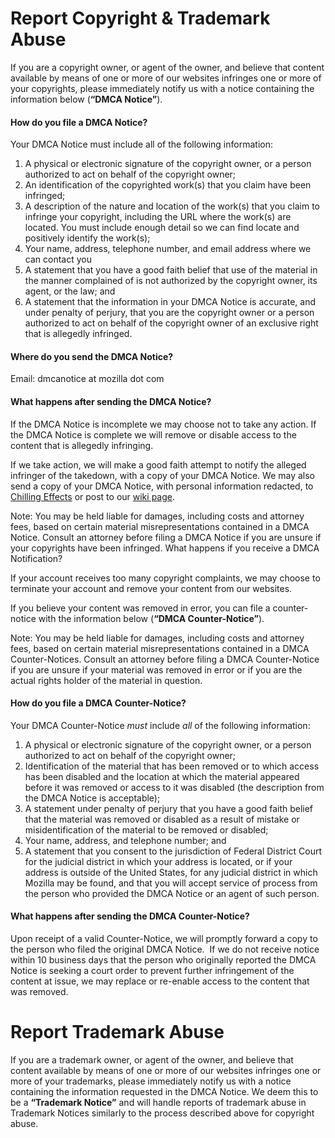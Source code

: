 # Report Copyright & Trademark Abuse

If you are a copyright owner, or agent of the owner, and believe that content available by means of one or more of our websites infringes one or more of your copyrights, please immediately notify us with a notice containing the information below (**“DMCA Notice”**).

#### How do you file a DMCA Notice?

Your DMCA Notice must include all of the following information:

1. A physical or electronic signature of the copyright owner, or a person authorized to act on behalf of the copyright owner;
1. An identification of the copyrighted work(s) that you claim have been infringed;
1. A description of the nature and location of the work(s) that you claim to infringe your copyright, including the URL where the work(s) are located.  You must include enough detail so we can find locate and positively identify the work(s);
1. Your name, address, telephone number, and email address where we can contact you
1. A statement that you have a good faith belief that use of the material in the manner complained of is not authorized by the copyright owner, its agent, or the law; and
1. A statement that the information in your DMCA Notice is accurate, and under penalty of perjury, that you are the copyright owner or a person authorized to act on behalf of the copyright owner of an exclusive right that is allegedly infringed.

#### Where do you send the DMCA Notice?

Email: dmcanotice at mozilla dot com 

#### What happens after sending the DMCA Notice?

If the DMCA Notice is incomplete we may choose not to take any action.  If the DMCA Notice is complete we will remove or disable access to the content that is allegedly infringing.

If we take action, we will make a good faith attempt to notify the alleged infringer of the takedown, with a copy of your DMCA Notice.  We may also send a copy of your DMCA Notice, with personal information redacted, to [Chilling Effects](https://www.chillingeffects.org/) or post to our [wiki page](https://wiki.mozilla.org/Legal/Infringement_Notices).

Note: You may be held liable for damages, including costs and attorney fees, based on certain material misrepresentations contained in a DMCA Notice.  Consult an attorney before filing a DMCA Notice if you are unsure if your copyrights have been infringed.
What happens if you receive a DMCA Notification?

If your account receives too many copyright complaints, we may choose to terminate your account and remove your content from our websites.

If you believe your content was removed in error, you can file a counter-notice with the information below (**“DMCA Counter-Notice”**).

Note: You may be held liable for damages, including costs and attorney fees, based on certain material misrepresentations contained in a DMCA Counter-Notices.  Consult an attorney before filing a DMCA Counter-Notice if you are unsure if your material was removed in error or if you are the actual rights holder of the material in question.

#### How do you file a DMCA Counter-Notice?

Your DMCA Counter-Notice *must* include *all* of the following information:

1. A physical or electronic signature of the copyright owner, or a person authorized to act on behalf of the copyright owner;
1. Identification of the material that has been removed or to which access has been disabled and the location at which the material appeared before it was removed or access to it was disabled (the description from the DMCA Notice is acceptable);
1. A statement under penalty of perjury that you have a good faith belief that the material was removed or disabled as a result of mistake or misidentification of the material to be removed or disabled;
1. Your name, address, and telephone number; and
1. A statement that you consent to the jurisdiction of Federal District Court for the judicial district in which your address is located, or if your address is outside of the United States, for any judicial district in which Mozilla may be found, and that you will accept service of process from the person who provided the DMCA Notice or an agent of such person.

#### What happens after sending the DMCA Counter-Notice?

Upon receipt of a valid Counter-Notice, we will promptly forward a copy to the person who filed the original DMCA Notice.  If we do not receive notice within 10 business days that the person who originally reported the DMCA Notice is seeking a court order to prevent further infringement of the content at issue, we may replace or re-enable access to the content that was removed.


# Report Trademark Abuse

If you are a trademark owner, or agent of the owner, and believe that content available by means of one or more of our websites infringes one or more of your trademarks, please immediately notify us with a notice containing the information requested in the DMCA Notice.  We deem this to be a **“Trademark Notice”** and will handle reports of trademark abuse in Trademark Notices similarly to the process described above for copyright abuse.
